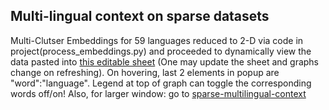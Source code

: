 ## Multi-lingual context on sparse datasets

Multi-Clutser Embeddings for 59 languages reduced to 2-D via code in project(process_embeddings.py) and proceeded to dynamically view the data pasted into [this editable sheet](https://docs.google.com/spreadsheets/d/1ndNXEMrekWBqraIInvAXW27RIXtkdlXiWoW7IhM_QaM/edit#gid=0) 
(One may update the sheet and graphs change on refreshing). On hovering, last 2 elements in popup are "word":"language". Legend at top of graph can toggle the corresponding words off/on!
Also, for larger window: go to [sparse-multilingual-context](http://vishalanand.net/sparse-multilingual-context)
